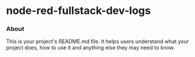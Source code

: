 node-red-fullstack-dev-logs
===========================

### About

This is your project's README.md file. It helps users understand what your
project does, how to use it and anything else they may need to know.